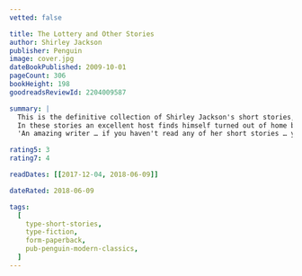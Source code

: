 ```yaml
---
vetted: false

title: The Lottery and Other Stories
author: Shirley Jackson
publisher: Penguin
image: cover.jpg
dateBookPublished: 2009-10-01
pageCount: 306
bookHeight: 198
goodreadsReviewId: 2204009587

summary: |
  This is the definitive collection of Shirley Jackson's short stories, including 'The Lottery' - one of the most terrifying and iconic stories of the twentieth century, and an influence on writers such as Neil Gaiman and Stephen King.
  In these stories an excellent host finds himself turned out of home by his own guests; a woman spends her wedding day frantically searching for her husband-to-be; and in Shirley Jackson's best-known story, a small farming village comes together for a terrible annual ritual. The creeping unease of lives squandered and the bloody glee of lives lost is chillingly captured in these tales of wasted potential and casual cruelty by a master of the short story.
  'An amazing writer … if you haven't read any of her short stories … you have missed out on something marvellous' Neil Gaiman

rating5: 3
rating7: 4

readDates: [[2017-12-04, 2018-06-09]]

dateRated: 2018-06-09

tags:
  [
    type-short-stories,
    type-fiction,
    form-paperback,
    pub-penguin-modern-classics,
  ]
---
```

